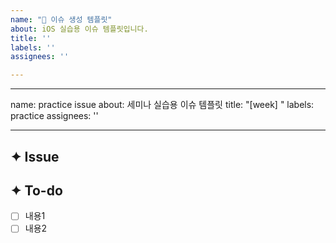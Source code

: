 ```yaml
---
name: " 이슈 생성 템플릿"
about: iOS 실습용 이슈 템플릿입니다.
title: ''
labels: ''
assignees: ''

---
```


---
name: practice issue
about: 세미나 실습용 이슈 템플릿
title: "[week] "
labels: practice
assignees: ''

---
## ✦ Issue
<!-- 실습 관련한 설명 작성 -->

## ✦ To-do
<!-- 해야 할 실습 과제, 단위별로 작성 -->
- [ ] 내용1
- [ ] 내용2
